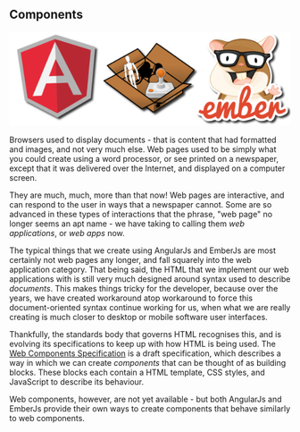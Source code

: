 ## Components

![Components in SPAs](/img/spa-component.png)

Browsers used to display documents -
that is content that had formatted and images, and not very much else.
Web pages used to be simply what you could create using a word processor,
or see printed on a newspaper,
except that it was delivered over the Internet,
and displayed on a computer screen.

They are much, much, more than that now!
Web pages are interactive, and can respond to the user in ways
that a newspaper cannot.
Some are so advanced in these types of interactions that the phrase,
"web page" no longer seems an apt name -
we have taking to calling them *web applications*, or *web apps* now.

The typical things that we create using AngularJs and EmberJs are most certainly
not web pages any longer,
and fall squarely into the web application category.
That being said, the HTML that we implement our web applications with
is still very much designed around syntax used to describe *documents*.
This makes things tricky for the developer,
because over the years, we have created workaround atop workaround
to force this document-oriented syntax continue working for us,
when what we are really creating is much closer to
desktop or mobile software user interfaces.

Thankfully, the standards body that governs HTML recognises this,
and is evolving its specifications to keep up with how HTML is being used.
The [Web Components Specification](http://www.w3.org/TR/components-intro/)
is a draft specification, which describes a way in which we can
create *components* that can be thought of as building blocks.
These blocks each contain a HTML template, CSS styles, and JavaScript to describe its behaviour.

Web components, however, are not yet available -
but both AngularJs and EmberJs provide their own ways to create components
that behave similarly to web components.
